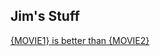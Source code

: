 
## Jim's Stuff

[{MOVIE1} is better than {MOVIE2}](https://github.com/EmeraldTiub/bro/issues/new?title=MOVIE%20is%20better%20than%20%MOVIE)
